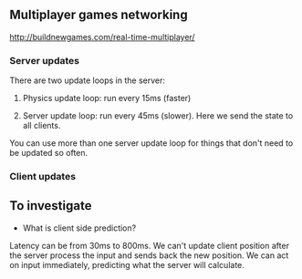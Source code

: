 ## Multiplayer games networking

http://buildnewgames.com/real-time-multiplayer/

### Server updates

There are two update loops in the server:

1. Physics update loop: run every 15ms (faster)

2. Server update loop: run every 45ms (slower). Here we send the state to all clients.

You can use more than one server update loop for things that don't need to be updated so often.

### Client updates

## To investigate

- What is client side prediction?

Latency can be from 30ms to 800ms. We can't update client position after the server process the input and sends back the new position.
We can act on input immediately, predicting what the server will calculate.
